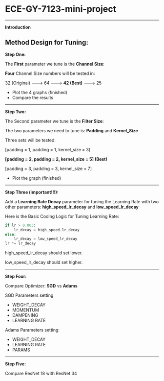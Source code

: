 # ECE-GY-7123-mini-project    

-------------------------------------------------------------------------------------------------------------

**Introduction**



## **Method Design for Tuning:**

**Step One:**

The **First** parameter we tune is the **Channel Size**:

**Four** Channel Size numbers will be tested in:

32 (Original) --->	64 --->	**42 (Best)**	--->	25

- Plot the 4 graphs (finished)
- Compare the results

---------------------------------------------------------------------

**Step Two:**

The Second parameter we tune is the **Filter Size**:

The two parameters we need to tune is: **Padding** and **Kernel_Size**

Three sets will be tested:

[padding = 1, padding = 1, kernel_size = 3]

**[padding = 2, padding = 2, kernel_size = 5] (Best)**

[padding = 3, padding = 3, kernel_size = 7]   

- Plot the graph (finished)

---------------------------------------------------------------------

**Step Three (important!!!):**

Add a **Learning Rate Decay** parameter for tuning the Learning Rate with two other parameters: **high_speed_lr_decay** and **low_speed_lr_decay**

Here is the Basic Coding Logic for Tuning Learning Rate:

```python
if lr > 0.003:
    lr_decay = high_speed_lr_decay
else:
    lr_decay = low_speed_lr_decay
lr *= lr_decay
```

high_speed_lr_decay should set lower.

low_speed_lr_decay should set higher.


---------------------------------------------------------------------

**Step Four:**

Compare Optimizer: **SGD** vs **Adams**

SGD Parameters setting

- WEIGHT_DECAY
- MOMENTUM
- DAMPENING
- LEARNING RATE

Adams Parameters setting:

- WEIGHT_DECAY
- LEARNING RATE
- PARAMS

-------------------------------------------------------------

**Step Five:**

Compare ResNet 18 with ResNet 34











